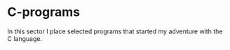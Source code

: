 # C-programs
In this sector I place selected programs that started my adventure with the C language.
